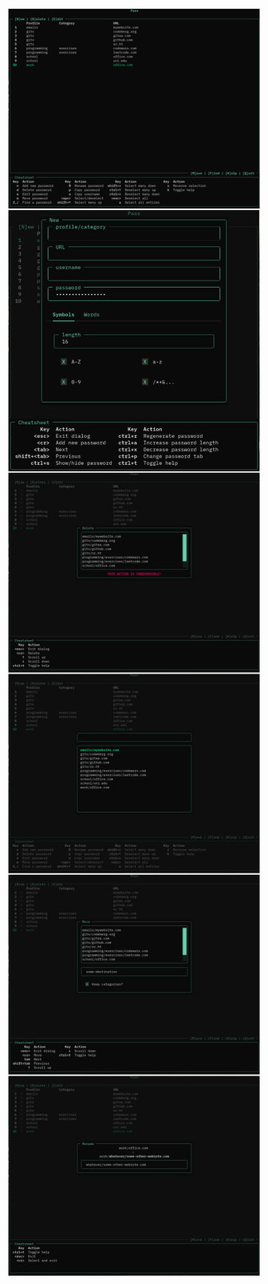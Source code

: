 ![](images/app.png)
![](images/new.png)
![](images/delete.png)
![](images/find.png)
![](images/move.png)
![](images/rename.png)
